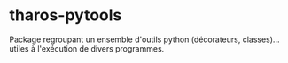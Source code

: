 # tharos-pytools

Package regroupant un ensemble d'outils python (décorateurs, classes)... utiles à l'exécution de divers programmes.
